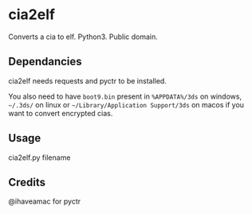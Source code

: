 # cia2elf
Converts a cia to elf. Python3. Public domain.

## Dependancies
cia2elf needs requests and pyctr to be installed. 

You also need to have `boot9.bin` present in `%APPDATA%/3ds` on windows, `~/.3ds/` on linux or `~/Library/Application Support/3ds` on macos if you want to convert encrypted cias.

## Usage
cia2elf.py filename

## Credits

@ihaveamac for pyctr